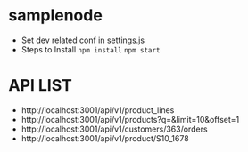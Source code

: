 # samplenode
* Set dev related conf in settings.js
* Steps to Install
`npm install`
`npm start`

# API LIST

* http://localhost:3001/api/v1/product_lines
* http://localhost:3001/api/v1/products?q=&limit=10&offset=1 
* http://localhost:3001/api/v1/customers/363/orders
* http://localhost:3001/api/v1/product/S10_1678
